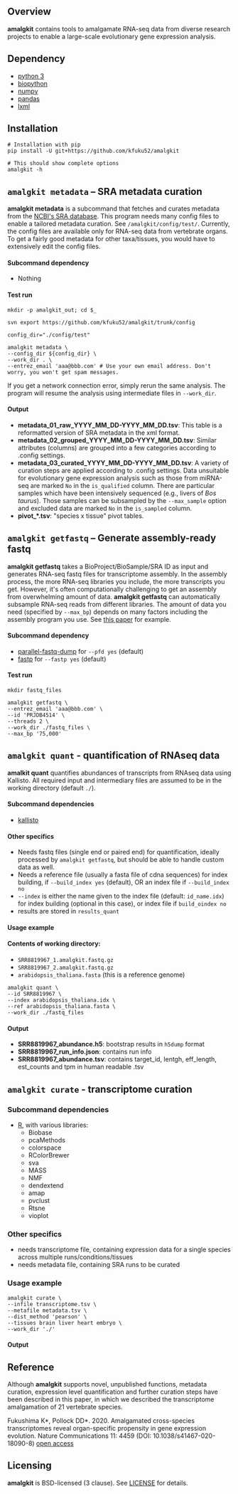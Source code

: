 ## Overview
**amalgkit** contains tools to amalgamate RNA-seq data from diverse research projects to enable a large-scale evolutionary gene expression analysis.

## Dependency
* [python 3](https://www.python.org/)
* [biopython](https://biopython.org/)
* [numpy](https://github.com/numpy/numpy)
* [pandas](https://github.com/pandas-dev/pandas)
* [lxml](https://lxml.de/)

## Installation
```
# Installation with pip
pip install -U git+https://github.com/kfuku52/amalgkit

# This should show complete options
amalgkit -h
```

## `amalgkit metadata` – SRA metadata curation
**amalgkit metadata** is a subcommand that fetches and curates metadata from the [NCBI's SRA database](https://www.ncbi.nlm.nih.gov/sra). This program needs many config files to enable a tailored metadata curation. See `/amalgkit/config/test/`. Currently, the config files are available only for RNA-seq data from vertebrate organs. To get a fairly good metadata for other taxa/tissues, you would have to extensively edit the config files. 

#### Subcommand dependency
- Nothing

#### Test run

```
mkdir -p amalgkit_out; cd $_

svn export https://github.com/kfuku52/amalgkit/trunk/config

config_dir="./config/test"

amalgkit metadata \
--config_dir ${config_dir} \
--work_dir . \
--entrez_email 'aaa@bbb.com' # Use your own email address. Don't worry, you won't get spam messages.
```

If you get a network connection error, simply rerun the same analysis. The program will resume the analysis using intermediate files in `--work_dir`.

#### Output
* **metadata_01_raw_YYYY_MM_DD-YYYY_MM_DD.tsv**: This table is a reformatted version of SRA metadata in the xml format.
* **metadata_02_grouped_YYYY_MM_DD-YYYY_MM_DD.tsv**: Similar attributes (columns) are grouped into a few categories according to .config settings.
* **metadata_03_curated_YYYY_MM_DD-YYYY_MM_DD.tsv**: A variety of curation steps are applied according to .config settings. Data unsuitable for evolutionary gene expression analysis such as those from miRNA-seq are marked `No` in the `is_qualified` column. There are particular samples which have been intensively sequenced (e.g., livers of *Bos taurus*). Those samples can be subsampled by the `--max_sample` option and excluded data are marked `No` in the `is_sampled` column.
* **pivot_\*.tsv**: "species x tissue" pivot tables.

## `amalgkit getfastq` – Generate assembly-ready fastq
**amalgkit getfastq** takes a BioProject/BioSample/SRA ID as input and generates RNA-seq fastq files for transcriptome assembly. In the assembly process, the more RNA-seq libraries you include, the more transcripts you get. However, it's often computationally challenging to get an assembly from overwhelming amount of data. **amalgkit getfastq** can automatically subsample RNA-seq reads from different libraries. The amount of data you need (specified by `--max_bp`) depends on many factors including the assembly program you use. See [this paper](https://journals.plos.org/plosone/article?id=10.1371/journal.pone.0146062) for example.

#### Subcommand dependency
- [parallel-fastq-dump](https://github.com/rvalieris/parallel-fastq-dump) for `--pfd yes` (default)
- [fastp](https://github.com/OpenGene/fastp) for `--fastp yes` (default)

#### Test run
```
mkdir fastq_files

amalgkit getfastq \
--entrez_email 'aaa@bbb.com' \
--id 'PRJDB4514' \
--threads 2 \
--work_dir ./fastq_files \
--max_bp '75,000'
```
## `amalgkit quant` - quantification of RNAseq data
**amalkit quant** quantifies abundances of transcripts from RNAseq data using Kallisto. All required input and intermediary files are assumed to be in the working directory (default `./`).

#### Subcommand dependencies
- [kallisto](https://pachterlab.github.io/kallisto/)

#### Other specifics
- Needs fastq files (single end or paired end) for quantification, ideally processed by `amalgkit getfastq`, but should be able to handle custom data as well.
- Needs a reference file (usually a fasta file of cdna sequences) for index building, if `--build_index yes` (default), OR an index file if `--build_index no`
- `--index` is either the name given to the index file (default: `id_name.idx`) for index building (optional in this case), or index file if `build_oindex no`
- results are stored in `results_quant`

#### Usage example
#### Contents of working directory:
- `SRR8819967_1.amalgkit.fastq.gz`
- `SRR8819967_2.amalgkit.fastq.gz`
- `arabidopsis_thaliana.fasta` (this is a reference genome)

```
amalgkit quant \
--id SRR8819967 \
--index arabidopsis_thaliana.idx \
--ref arabidopsis_thaliana.fasta \
--work_dir ./fastq_files
```

#### Output
* **SRR8819967_abundance.h5**: bootstrap results in `h5dump` format
* **SRR8819967_run_info.json**: contains run info
* **SRR8819967_abundance.tsv**: contains target_id, lentgh, eff_length, est_counts and tpm in human readable .tsv


## `amalgkit curate` - transcriptome curation

### Subcommand dependencies
- [R](https://www.r-project.org), with various libraries:
    - Biobase
    - pcaMethods
    - colorspace
    - RColorBrewer
    - sva
    - MASS
    - NMF
    - dendextend
    - amap
    - pvclust
    - Rtsne
    - vioplot

### Other specifics
- needs transcriptome file, containing expression data for a single species across multiple runs/conditions/tissues
- needs metadata file, containing SRA runs to be curated

### Usage example

```
amalgkit curate \
--infile transcriptome.tsv \
--metafile metadata.tsv \
--dist_method 'pearson' \
--tissues brain liver heart embryo \
--work_dir './'
```
#### Output



## Reference
Although **amalgkit** supports novel, unpublished functions, metadata curation, expression level quantification and further curation steps have been described in this paper, in which we described the transcriptome amalgamation of 21 vertebrate species.

Fukushima K*, Pollock DD*. 2020. Amalgamated cross-species transcriptomes reveal organ-specific propensity in gene expression evolution. Nature Communications 11: 4459 (DOI: 10.1038/s41467-020-18090-8) [open access](https://www.nature.com/articles/s41467-020-18090-8)

## Licensing
**amalgkit** is BSD-licensed (3 clause). See [LICENSE](LICENSE) for details.